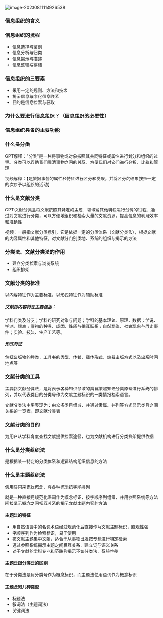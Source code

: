 ![image-20230811114926538](http://mt.file.jsxming.cn/image/202308111149621.png)

### 信息组织的含义



### 信息组织的流程

- 信息选择与鉴别
- 信息分析与归类
- 信息揭示与描述
- 信息整理与存储



### 信息组织的三要素

- 采用一定的规则、方法和技术
- 揭示信息与序化信息联系
- 目的是信息检索与获取





### 为什么要进行信息组织？（信息组织的必要性）





### 信息组织具备的主要功能





### 什么是分类

GPT解释："分类"是一种将事物或对象按照其共同特征或属性进行划分和组织的过程。分类可以帮助我们理清事物之间的关系，方便我们对它们进行分析、比较和管理

视频解释：【是依据事物的属性和特征进行区分和类聚，并将区分的结果按照一定的次序予以组织的活动】



### 什么是文献分类

GPT:文献分类是将文献按照其特定的主题、领域或其他特征进行分类的过程。通过对文献进行分类，可以方便地组织和检索大量的文献资源，提高信息的利用效率和准确性

视频：一般指文献分类标引，它是依据一定的分类体系（文献分类法），根据文献的内容属性和其他特征，对文献分门别类地、系统的组织与揭示的方法

### 分类法、文献分类法的作用

- 建立分类检索与浏览系统
- 组织排架



### 文献分类的标准

以内容特征作为主要标准，以形式特征作为辅助标准

##### 文献的内容特征主要包括：
学科门类及分支；学科的研究对象与问题；学科的基本理论、原理、数据；学说、学派、观点；事物的种类、成因、性质与相互联系；自然现象、社会现象与历史事件；实验、技法、生产工艺等。

##### 形式特征

包括出版物的种类、工具书的类型、体裁、载体形式、编辑出版方式以及出版时间地点等

### 文献分类的工具

主要指文献分类法，是将表示各种知识领域的类目按照知识分类原理进行系统的排列，并以代表类目的分类号作为文献主题标识的一类情报检索语言。

文献分类法主要表现为：由众多类目组成，并通过隶属、并列等方式显示类目之间关系的一览表，即文献分类表



### 文献分类的目的

为用户从学科角度查找文献提供检索途径，也为文献机构进行分类排架提供依据



### 什么是分类组织法

是根据某一特定的分类体系和逻辑结构组织信息的方法



### 什么是主题组织法

 使用语词来表达概念，将各种概念按字顺排列

就是一种直接用规范化语词作为概念标识，按字顺序列组织，并用参照系统等方法间接显示概念之间相互关系的揭示文献主题内容的方法



#### 主题法的特征

- 用自然语言中的名词术语经过规范化后直接作为文献主题标识，直观性强
- 字顺序列作为检索标识，易于使用
- 按文献主题集中文献，适合于从事物出发按专题进行特定检索
- 通过参照系统揭示主题之间相互关系，建立词与语义关系
- 对于文献的学科专业和范畴的揭示不如分类法，系统性差

#### 主题法跟分类法的区别

在于分类法是用分类号作为概念标识，而主题法使用语词作为概念标识



#### 主题法的几种类型

- 标题法
- 叙词法（主题词法）
- 关键词法